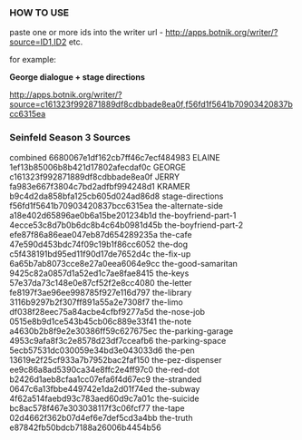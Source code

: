 
### HOW TO USE

paste one or more ids into the writer url - http://apps.botnik.org/writer/?source=ID1,ID2 etc.

for example:

**George dialogue + stage directions**

http://apps.botnik.org/writer/?source=c161323f992871889df8cdbbade8ea0f,f56fd1f5641b70903420837bcc6315ea

### Seinfeld Season 3 Sources

combined 6680067e1df162cb7ff46c7ecf484983
ELAINE 1ef13b85006b8b421d17802afecdaf0c
GEORGE c161323f992871889df8cdbbade8ea0f
JERRY fa983e667f3804c7bd2adfbf994248d1
KRAMER b9c4d2da858bfa125cb605d024ad86d8
stage-directions f56fd1f5641b70903420837bcc6315ea
the-alternate-side a18e402d65896ae0b6a15be201234b1d
the-boyfriend-part-1 4ecce53c8d7b0b6dc8b4c64b0981d45b
the-boyfriend-part-2 efe87f86a86eae047eb87d654289235a
the-cafe 47e590d453bdc74f09c19b1f86cc6052
the-dog c5f438191bd95ed11f90d17de7652d4c
the-fix-up 6a65b7ab8073cce8e27a0eea6064e9cc
the-good-samaritan 9425c82a0857d1a52ed1c7ae8fae8415
the-keys 57e37da73c148e0e87cf52f2e8cc4080
the-letter fe8197f3ae96ee998785f927e116d797
the-library 3116b9297b2f307ff891a55a2e7308f7
the-limo df038f28eec75a84acbe4cfbf9277a5d
the-nose-job 0515e8b9d1ce543b45cb06c889e33f41
the-note a4630b2b8f9e2e30386ff59c627675ec
the-parking-garage 4953c9afa8f3c2e8578d23df7cceafb6
the-parking-space 5ecb57531dc030059e34bd3e043033d6
the-pen 13619e2f25cf933a7b7952bac2faf150
the-pez-dispenser ee9c86a8ad5390ca34e8ffc2e4ff97c0
the-red-dot b2426d1aeb8cfaa1cc07efa6f4d67ec9
the-stranded 0647c6a13fbbe449742e1da2d01f74ed
the-subway 4f62a514faebd93c783aed60d9c7a01c
the-suicide bc8ac578f467e303038117f3c06fcf77
the-tape 02d4662f362b07d4ef6e7def5cd3a4bb
the-truth e87842fb50bdcb7188a26006b4454b56

